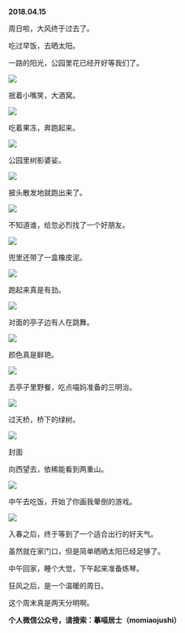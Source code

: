 
          
            
**2018.04.15**

周日啦，大风终于过去了。

吃过早饭，去晒太阳。

一路的阳光，公园里花已经开好等我们了。




![](img/51001-58a4e79ad6b85576.jpg)




抿着小嘴笑，大酒窝。




![](img/51001-63eaf7b60c942b37.jpg)




吃着果冻，奔跑起来。




![](img/51001-e99796135baad90f.jpg)




公园里树影婆娑。




![](img/51001-faa07136c6bb4605.jpg)




披头散发地就跑出来了。




![](img/51001-8cc55edaaee05304.jpg)




不知道谁，给忽必烈找了一个好朋友。




![](img/51001-a14db127b5b6c3ed.jpg)




兜里还带了一盒橡皮泥。




![](img/51001-b29245440b35829a.jpg)




跑起来真是有劲。




![](img/51001-1f2028209bbc9436.jpg)




对面的亭子边有人在跳舞。




![](img/51001-67075a03dae62b22.jpg)




颜色真是鲜艳。




![](img/51001-0b92e842cfe1545e.jpg)




去亭子里野餐，吃点喵妈准备的三明治。




![](img/51001-08a0346788f26cb5.jpg)




过天桥，桥下的绿树。




![](img/51001-3fe4d67531464f88.jpg)

封面


向西望去，依稀能看到两重山。




![](img/51001-d126dd5b52d6e49f.jpg)




中午去吃饭，开始了你画我晕倒的游戏。




![](img/51001-40daf0393c1a17dc.jpg)




入春之后，终于等到了一个适合出行的好天气。

虽然就在家门口，但是简单晒晒太阳已经足够了。

中午回家，睡个大觉，下午起来准备练琴。

狂风之后，是一个温暖的周日。

这个周末真是两天分明啊。


**个人微信公众号，请搜索：摹喵居士（momiaojushi）**

          
        